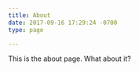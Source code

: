 ```yaml
---
title: About
date: 2017-09-16 17:29:24 -0700
type: page

---
```



This is the about page. What about it?